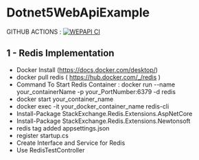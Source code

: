 # Dotnet5WebApiExample

GITHUB ACTIONS :
[![WEPAPI CI](https://github.com/enesbabaoglu/Dotnet5WebApiExample/actions/workflows/dotnet.yml/badge.svg?branch=main)](https://github.com/enesbabaoglu/Dotnet5WebApiExample/actions/workflows/dotnet.yml)

## 1 - Redis Implementation
   - Docker Install (https://docs.docker.com/desktop/)
   - docker pull redis ( https://hub.docker.com/_/redis )
   - Command To Start Redis Container : docker run --name your_containerName -p your_PortNumber:6379 -d redis
   - docker start your_container_name
   - docker exec -it your_docker_container_name redis-cli
   - Install-Package StackExchange.Redis.Extensions.AspNetCore
   - Install-Package StackExchange.Redis.Extensions.Newtonsoft
   - redis tag added appsettings.json 
   - register startup.cs
   - Create Interface and Service for Redis
   - Use RedisTestController
